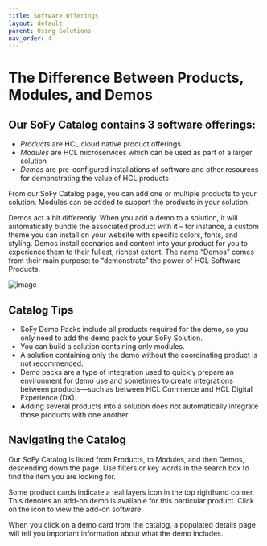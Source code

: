 ```yaml
---
title: Software Offerings
layout: default
parent: Using Solutions
nav_order: 4
---
```

# **The Difference Between Products, Modules, and Demos**

## **Our SoFy Catalog contains 3 software offerings:**
   * *Products* are HCL cloud native product offerings 
   * *Modules* are HCL microservices which can be used as part of a larger solution
   * *Demos* are pre-configured installations of software and other resources for demonstrating the value of HCL products

From our SoFy Catalog page, you can add one or multiple products to your solution. Modules can be added to support the products in your solution. 

Demos act a bit differently. When you add a demo to a solution, it will automatically bundle the associated product with it – for instance, a custom theme you can install on your website with specific colors, fonts, and styling. Demos install scenarios and content into your product for you to experience them to their fullest, richest extent. The name “Demos” comes from their main purpose: to “demonstrate” the power of HCL Software Products.

<p align="center">
  
  ![image](https://user-images.githubusercontent.com/83314396/119736192-357da100-be32-11eb-860d-e95be231837c.png)

</p>

## **Catalog Tips**
 * SoFy Demo Packs include all products required for the demo, so you only need to add the demo pack to your SoFy Solution.
 * You can build a solution containing only modules.
 * A solution containing only the demo without the coordinating product is not recommended.
 * Demo packs are a type of integration used to quickly prepare an environment for demo use and sometimes to create integrations between products—such as between HCL Commerce and HCL Digital Experience (DX).
 * Adding several products into a solution does not automatically integrate those products with one another.


## **Navigating the Catalog**
Our SoFy Catalog is listed from Products, to Modules, and then Demos, descending down the page. Use filters or key words in the search box to find the item you are looking for.

Some product cards indicate a teal layers icon in the top righthand corner. This denotes an add-on demo is available for this particular product. Click on the icon to view the add-on software.

When you click on a demo card from the catalog, a populated details page will tell you important information about what the demo includes.
